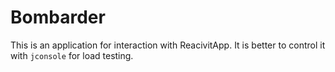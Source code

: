 # Bombarder

This is an application for interaction with ReacivitApp. It is better to control it with `jconsole` for load testing.

